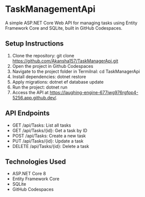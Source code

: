 # TaskManagementApi

A simple ASP.NET Core Web API for managing tasks using Entity Framework Core and SQLite, built in GitHub Codespaces.

## Setup Instructions
1. Clone the repository: git clone https://github.com/Akansha157/TaskManagerApi.git
2. Open the project in Github Codespaces
3. Navigate to the project folder in Termilnal: cd TaskManagerApi
4. Install dependencies: dotnet restore
5. Apply migrations: dotnet ef database update
6. Run the project: dotnet run
7. Access the API at https://laughing-engine-677jwg976rgfpp4-5256.app.github.dev/.

## API Endpoints
- GET /api/Tasks: List all tasks
- GET /api/Tasks/{id}: Get a task by ID
- POST /api/Tasks: Create a new task
- PUT /api/Tasks/{id}: Update a task
- DELETE /api/Tasks/{id}: Delete a task

## Technologies Used
- ASP.NET Core 8
- Entity Framework Core
- SQLite
- GitHub Codespaces
